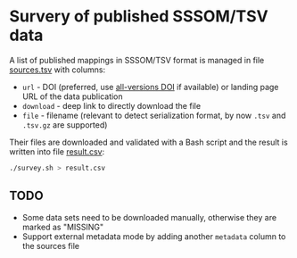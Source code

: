 # Survery of published SSSOM/TSV data

A list of published mappings in SSSOM/TSV format is managed in file [sources.tsv](sources.tsv) with columns:

- `url` - DOI (preferred, use [all-versions DOI](https://zenodo.org/help/versioning) if available) or landing page URL of the data publication
- `download` - deep link to directly download the file
- `file` - filename (relevant to detect serialization format, by now `.tsv` and `.tsv.gz` are supported)

Their files are downloaded and validated with a Bash script and the result is written into file [result.csv](result.csv):

~~~sh
./survey.sh > result.csv
~~~

## TODO

- Some data sets need to be downloaded manually, otherwise they are marked as "MISSING"
- Support external metadata mode by adding another `metadata` column to the sources file
